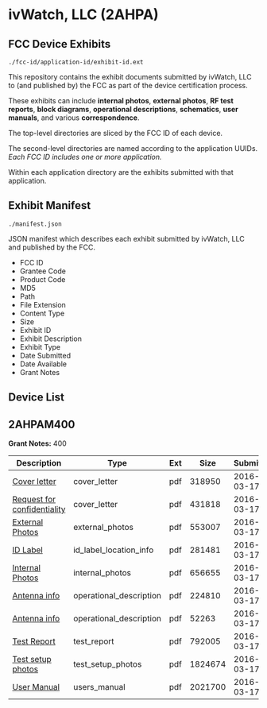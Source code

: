 # ivWatch, LLC (2AHPA)
## FCC Device Exhibits

```
./fcc-id/application-id/exhibit-id.ext
```

This repository contains the exhibit documents submitted by ivWatch, LLC to (and published by) the FCC as part of the device certification process.

These exhibits can include **internal photos**, **external photos**, **RF test reports**, **block diagrams**, **operational descriptions**, **schematics**, **user manuals**, and various **correspondence**.

The top-level directories are sliced by the FCC ID of each device.

The second-level directories are named according to the application UUIDs. *Each FCC ID includes one or more application.*

Within each application directory are the exhibits submitted with that application. 

## Exhibit Manifest

```
./manifest.json
```

JSON manifest which describes each exhibit submitted by ivWatch, LLC and published by the FCC.

- FCC ID
- Grantee Code
- Product Code
- MD5
- Path
- File Extension
- Content Type
- Size
- Exhibit ID
- Exhibit Description
- Exhibit Type
- Date Submitted
- Date Available
- Grant Notes

## Device List
## 2AHPAM400
**Grant Notes:** 400

| Description | Type | Ext | Size | Submitted | Available |
| ----------- | ---- | --- | ---- | --------- | --------- |
| [Cover letter](2AHPAM400/a967c00bd1b219b7bf09dbb78d479255/2933376.pdf) | cover_letter | pdf | 318950 | 2016-03-17 | 2016-03-17 |
| [Request for confidentiality](2AHPAM400/a967c00bd1b219b7bf09dbb78d479255/2933378.pdf) | cover_letter | pdf | 431818 | 2016-03-17 | 2016-03-17 |
| [External Photos](2AHPAM400/a967c00bd1b219b7bf09dbb78d479255/2933377.pdf) | external_photos | pdf | 553007 | 2016-03-17 | 2016-03-17 |
| [ID Label](2AHPAM400/a967c00bd1b219b7bf09dbb78d479255/2933381.pdf) | id_label_location_info | pdf | 281481 | 2016-03-17 | 2016-03-17 |
| [Internal Photos](2AHPAM400/a967c00bd1b219b7bf09dbb78d479255/2933380.pdf) | internal_photos | pdf | 656655 | 2016-03-17 | 2016-03-17 |
| [Antenna info](2AHPAM400/a967c00bd1b219b7bf09dbb78d479255/2933374.pdf) | operational_description | pdf | 224810 | 2016-03-17 | 2016-03-17 |
| [Antenna info](2AHPAM400/a967c00bd1b219b7bf09dbb78d479255/2933375.pdf) | operational_description | pdf | 52263 | 2016-03-17 | 2016-03-17 |
| [Test Report](2AHPAM400/a967c00bd1b219b7bf09dbb78d479255/2933385.pdf) | test_report | pdf | 792005 | 2016-03-17 | 2016-03-17 |
| [Test setup photos](2AHPAM400/a967c00bd1b219b7bf09dbb78d479255/2933386.pdf) | test_setup_photos | pdf | 1824674 | 2016-03-17 | 2016-03-17 |
| [User Manual](2AHPAM400/a967c00bd1b219b7bf09dbb78d479255/2933398.pdf) | users_manual | pdf | 2021700 | 2016-03-17 | 2016-03-17 |
